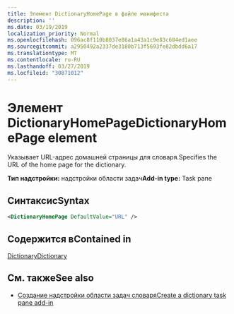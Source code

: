 ```yaml
---
title: Элемент DictionaryHomePage в файле манифеста
description: ''
ms.date: 03/19/2019
localization_priority: Normal
ms.openlocfilehash: 096ac8f110b8037e86a1a43a1c9e83c684ed1aee
ms.sourcegitcommit: a2950492a2337de3180b713f5693fe82dbdd6a17
ms.translationtype: MT
ms.contentlocale: ru-RU
ms.lasthandoff: 03/27/2019
ms.locfileid: "30871012"
---
```

# <a name="dictionaryhomepage-element"></a><span data-ttu-id="77923-102">Элемент DictionaryHomePage</span><span class="sxs-lookup"><span data-stu-id="77923-102">DictionaryHomePage element</span></span>

<span data-ttu-id="77923-103">Указывает URL-адрес домашней страницы для словаря.</span><span class="sxs-lookup"><span data-stu-id="77923-103">Specifies the URL of the home page for the dictionary.</span></span>

<span data-ttu-id="77923-104">**Тип надстройки:** надстройки области задач</span><span class="sxs-lookup"><span data-stu-id="77923-104">**Add-in type:** Task pane</span></span>

## <a name="syntax"></a><span data-ttu-id="77923-105">Синтаксис</span><span class="sxs-lookup"><span data-stu-id="77923-105">Syntax</span></span>

```XML
<DictionaryHomePage DefaultValue="URL" />
```

## <a name="contained-in"></a><span data-ttu-id="77923-106">Содержится в</span><span class="sxs-lookup"><span data-stu-id="77923-106">Contained in</span></span>

[<span data-ttu-id="77923-107">Dictionary</span><span class="sxs-lookup"><span data-stu-id="77923-107">Dictionary</span></span>](dictionary.md)

## <a name="see-also"></a><span data-ttu-id="77923-108">См. также</span><span class="sxs-lookup"><span data-stu-id="77923-108">See also</span></span>

- [<span data-ttu-id="77923-109">Создание надстройки области задач словаря</span><span class="sxs-lookup"><span data-stu-id="77923-109">Create a dictionary task pane add-in</span></span>](/office/dev/add-ins/word/dictionary-task-pane-add-ins)
    
